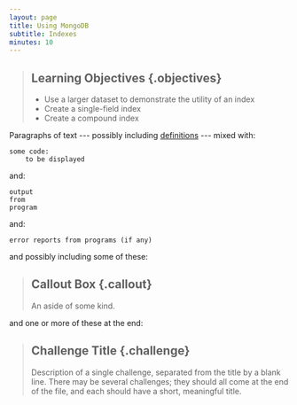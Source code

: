 ```yaml
---
layout: page
title: Using MongoDB
subtitle: Indexes
minutes: 10
---
```

> ## Learning Objectives {.objectives}
>
> * Use a larger dataset to demonstrate the utility of an index
> * Create a single-field index
> * Create a compound index


Paragraphs of text
--- possibly including [definitions](reference.html#definitions) ---
mixed with:

~~~ {.python}
some code:
    to be displayed
~~~

and:

~~~ {.output}
output
from
program
~~~

and:

~~~ {.error}
error reports from programs (if any)
~~~

and possibly including some of these:

> ## Callout Box {.callout}
>
> An aside of some kind.

and one or more of these at the end:

> ## Challenge Title {.challenge}
>
> Description of a single challenge,
> separated from the title by a blank line.
> There may be several challenges;
> they should all come at the end of the file,
> and each should have a short, meaningful title.
